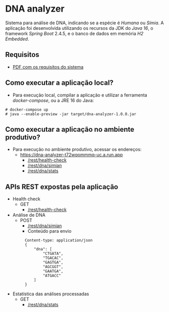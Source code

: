 # DNA analyzer
Sistema para análise de DNA, indicando se a espécie é _Humana_ ou _Símia_.
A aplicação foi desenvolvida utilizando os recursos da JDK do *Java 16*, o framework *Spring Boot* 2.4.5, e o banco de dados em memória *H2 Embedded*.

## Requisitos
- [PDF com os requisitos do sistema](code-challenge-documentation.pdf)

## Como executar a aplicação local?
- Para execução local, compilar a aplicação e utilizar a ferramenta _docker-compose_, ou a JRE 16 do Java:
```
# docker-compose up
# java --enable-preview -jar target/dna-analyzer-1.0.0.jar
```
## Como executar a aplicação no ambiente produtivo?
- Para execução no ambiente produtivo, acessar os endereços:
    - https://dna-analyzer-t72wqommmq-uc.a.run.app
        - [/rest/health-check](https://dna-analyzer-t72wqommmq-uc.a.run.app/rest/health-check)
        - [/rest/dna/simian](https://dna-analyzer-t72wqommmq-uc.a.run.app/rest/dna/simian)
        - [/rest/dna/stats](https://dna-analyzer-t72wqommmq-uc.a.run.app/rest/dna/stats)
    
## APIs REST expostas pela aplicação
- Health check
    - GET
        - [/rest/health-check](https://dna-analyzer-t72wqommmq-uc.a.run.app/rest/health-check)
- Análise de DNA
    - POST
        - [/rest/dna/simian](https://dna-analyzer-t72wqommmq-uc.a.run.app/rest/dna/simian)
        - Conteúdo para envio
        ```
          Content-type: application/json
          {
              "dna": [
                  "CTGATA",
                  "TGACAC",
                  "GAGTGA",
                  "AGCGGT",
                  "GAATGA",
                  "ATGACC"
              ]
          }
      ```
- Estatística das análises processadas
    - GET
        - [/rest/dna/stats](https://dna-analyzer-t72wqommmq-uc.a.run.app/rest/dna/stats)